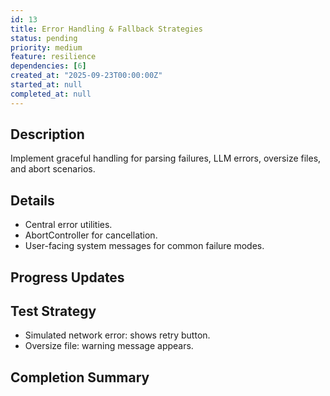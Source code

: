 ```yaml
---
id: 13
title: Error Handling & Fallback Strategies
status: pending
priority: medium
feature: resilience
dependencies: [6]
created_at: "2025-09-23T00:00:00Z"
started_at: null
completed_at: null
---
```


## Description
Implement graceful handling for parsing failures, LLM errors, oversize files, and abort scenarios.

## Details
- Central error utilities.
- AbortController for cancellation.
- User-facing system messages for common failure modes.

## Progress Updates

## Test Strategy
- Simulated network error: shows retry button.
- Oversize file: warning message appears.

## Completion Summary
